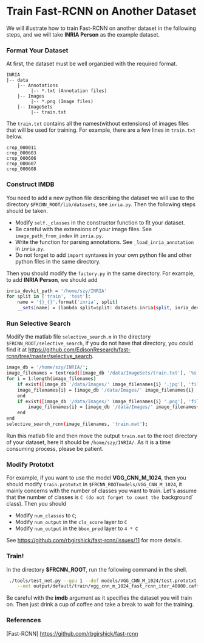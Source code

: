 # Train Fast-RCNN on Another Dataset

We will illustrate how to train Fast-RCNN on another dataset in the following steps, and we will take **INRIA Person** as the example dataset.

### Format Your Dataset

At first, the dataset must be well organzied with the required format.
```
INRIA
|-- data
    |-- Annotations
         |-- *.txt (Annotation files)
    |-- Images
         |-- *.png (Image files)
    |-- ImageSets
         |-- train.txt
```

The `train.txt` contains all the names(without extensions) of images files that will be used for training. For example, there are a few lines in `train.txt` below.

```
crop_000011
crop_000603
crop_000606
crop_000607
crop_000608
```

### Construct IMDB

You need to add a new python file describing the dataset we will use to the directory `$FRCNN_ROOT/lib/datasets`, see `inria.py`. Then the following steps should be taken.
  - Modify `self._classes` in the constructor function to fit your dataset.
  - Be careful with the extensions of your image files. See `image_path_from_index` in `inria.py`.
  - Write the function for parsing annotations. See `_load_inria_annotation` in `inria.py`.
  - Do not forget to add `import` syntaxes in your own python file and other python files in the same directory.

Then you should modify the `factory.py` in the same directory. For example, to add **INRIA Person**, we should add

```sh
inria_devkit_path = '/home/szy/INRIA'
for split in ['train', 'test']:
    name = '{}_{}'.format('inria', split)
    __sets[name] = (lambda split=split: datasets.inria(split, inria_devkit_path))
```

### Run Selective Search 

Modify the matlab file `selective_search.m` in the directory `$FRCNN_ROOT/selective_search`, if you do not have that directory, you could find it at https://github.com/EdisonResearch/fast-rcnn/tree/master/selective_search. 

```sh
image_db = '/home/szy/INRIA/';
image_filenames = textread([image_db '/data/ImageSets/train.txt'], '%s', 'delimiter', '\n');
for i = 1:length(image_filenames)
    if exist([image_db '/data/Images/' image_filenames{i} '.jpg'], 'file') == 2
	image_filenames{i} = [image_db '/data/Images/' image_filenames{i} '.jpg'];
    end
    if exist([image_db '/data/Images/' image_filenames{i} '.png'], 'file') == 2
        image_filenames{i} = [image_db '/data/Images/' image_filenames{i} '.png'];
    end
end
selective_search_rcnn(image_filenames, 'train.mat');
```

Run this matlab file and then move the output `train.mat` to the root directory of your dataset, here it should be `/home/szy/INRIA/`. As it is a time consuming process, please be patient.

### Modify Prototxt

For example, if you want to use the model **VGG_CNN_M_1024**, then you should modify `train.prototxt` in `$FRCNN_ROOTmodels/VGG_CNN_M_1024`, it mainly concerns with the number of classes you want to train. Let's assume that the number of classes is `C (do not forget to count the `background` class). Then you should 
  - Modify `num_classes` to `C`;
  - Modify `num_output` in the `cls_score` layer to `C`
  - Modify `num_output` in the `bbox_pred` layer to `4 * C`

See https://github.com/rbgirshick/fast-rcnn/issues/11 for more details. 

### Train!

In the directory **$FRCNN_ROOT**, run the following command in the shell.

```sh
 ./tools/test_net.py --gpu 1 --def models/VGG_CNN_M_1024/test.prototxt \
    --net output/default/train/vgg_cnn_m_1024_fast_rcnn_iter_40000.caffemodel --imdb inria_train
```

Be careful with the **imdb** argument as it specifies the dataset you will train on. Then just drink a cup of coffee and take a break to wait for the training.

### References

[Fast-RCNN] https://github.com/rbgirshick/fast-rcnn
